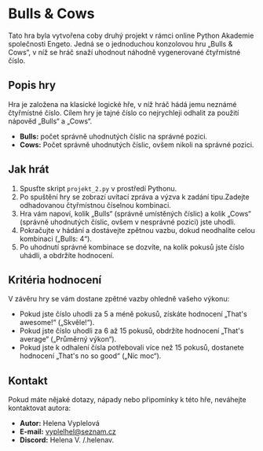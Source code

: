 # Bulls & Cows

Tato hra byla vytvořena coby druhý projekt v rámci online Python Akademie společnosti Engeto. Jedná se o jednoduchou konzolovou hru „Bulls & Cows“, v níž se hráč snaží uhodnout náhodně vygenerované čtyřmístné číslo.

## Popis hry

Hra je založena na klasické logické hře, v níž hráč hádá jemu neznámé čtyřmístné číslo. Cílem hry je tajné číslo co nejrychleji odhalit za použití nápověd „Bulls“ a „Cows“.

- **Bulls:** počet správně uhodnutých číslic na správné pozici.
- **Cows:** Počet správně uhodnutých číslic, ovšem nikoli na správné pozici.

## Jak hrát

1. Spusťte skript `projekt_2.py` v prostředí Pythonu.
2. Po spuštění hry se zobrazí uvítací zpráva a výzva k zadání tipu.Zadejte odhadovanou čtyřmístnou číselnou kombinaci.
3. Hra vám napoví, kolik „Bulls“ (správně umístěných číslic) a kolik „Cows“ (správně uhodnutých číslic, ovšem v nesprávné pozici) jste uhodli.
4. Pokračujte v hádání a dostávejte zpětnou vazbu, dokud neodhalíte celou kombinaci („Bulls: 4“).
5. Po uhodnutí správné kombinace se dozvíte, na kolik pokusů jste číslo uhádli, a obdržíte hodnocení.

## Kritéria hodnocení

V závěru hry se vám dostane zpětné vazby ohledně vašeho výkonu:

- Pokud jste číslo uhodli za 5 a méně pokusů, získáte hodnocení „That's awesome!“ („Skvěle!“).
- Pokud jste číslo uhodli za 6 až 15 pokusů, obdržíte hodnocení „That's average“ („Průměrný výkon“).
- Pokud jste k odhalení čísla potřebovali více než 15 pokusů, dostanete hodnocení „That's no so good“ („Nic moc“).

## Kontakt

Pokud máte nějaké dotazy, nápady nebo připomínky k této hře, neváhejte kontaktovat autora:

- **Autor:** Helena Vyplelová
- **E-mail:** vyplelhel@seznam.cz
- **Discord:** Helena V. /.helenav.
